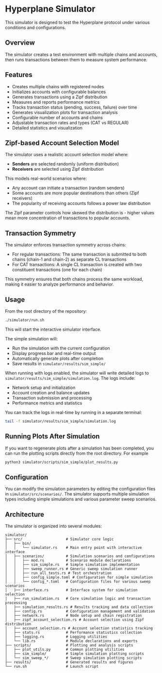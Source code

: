 # Hyperplane Simulator

This simulator is designed to test the Hyperplane protocol under various conditions and configurations.

## Overview

The simulator creates a test environment with multiple chains and accounts, then runs transactions between them to measure system performance.

## Features

- Creates multiple chains with registered nodes
- Initializes accounts with configurable balances
- Generates transactions using a Zipf distribution
- Measures and reports performance metrics
- Tracks transaction status (pending, success, failure) over time
- Generates visualization plots for transaction analysis
- Configurable number of accounts and chains
- Adjustable transaction rates and types (CAT vs REGULAR)
- Detailed statistics and visualization

## Zipf-based Account Selection Model

The simulator uses a realistic account selection model where:

- **Senders** are selected randomly (uniform distribution)
- **Receivers** are selected using Zipf distribution

This models real-world scenarios where:

- Any account can initiate a transaction (random senders)
- Some accounts are more popular destinations than others (Zipf receivers)
- The popularity of receiving accounts follows a power law distribution

The Zipf parameter controls how skewed the distribution is - higher values mean more concentration of transactions to popular accounts.

## Transaction Symmetry

The simulator enforces transaction symmetry across chains:

- For regular transactions: The same transaction is submitted to both chains (chain-1 and chain-2) as separate CL transactions
- For CAT transactions: A single CL transaction is created with two constituent transactions (one for each chain)

This symmetry ensures that both chains process the same workload, making it easier to analyze performance and behavior.

## Usage

From the root directory of the repository:

```bash
./simulator/run.sh
```

This will start the interactive simulator interface.

The simple simulation will:

- Run the simulation with the current configuration
- Display progress bar and real-time output
- Automatically generate plots after completion
- Save results in `simulator/results/sim_simple/`

When running with logs enabled, the simulator will write detailed logs to `simulator/results/sim_simple/simulation.log`. The logs include:

- Network setup and initialization
- Account creation and balance updates
- Transaction submission and processing
- Performance metrics and statistics

You can track the logs in real-time by running in a separate terminal:

```bash
tail -f simulator/results/sim_simple/simulation.log
```

## Running Plots After Simulation

If you want to regenerate plots after a simulation has been completed, you can run the plotting scripts directly from the root directory. For example

```bash
python3 simulator/scripts/sim_simple/plot_results.py
```

## Configuration

You can modify the simulation parameters by editing the configuration files in `simulator/src/scenarios/`. The simulator supports multiple simulation types including simple simulations and various parameter sweep scenarios.

## Architecture

The simulator is organized into several modules:

```
simulator/
├── src/                    # Simulator core logic
│   ├── bin/
│   │   └── simulator.rs    # Main entry point with interactive interface
│   ├── scenarios/          # Simulation scenarios and configurations
│   │   ├── mod.rs          # Scenario module declarations
│   │   ├── sim_simple.rs   # Simple simulation implementation
│   │   ├── sweep_runner.rs # Generic sweep simulation runner
│   │   ├── run_all_tests.rs # Test orchestration
│   │   ├── config_simple.toml # Configuration for simple simulation
│   │   └── config_*.toml   # Configuration files for various sweep scenarios
│   ├── interface.rs        # Interface system for simulation selection
│   ├── run_simulation.rs   # Core simulation logic and transaction processing
│   ├── simulation_results.rs # Results tracking and data collection
│   ├── config.rs           # Configuration management and validation
│   ├── network.rs          # Node setup and chain registration
│   ├── zipf_account_selection.rs # Account selection using Zipf distribution
│   ├── account_selection.rs # Account selection statistics tracking
│   ├── stats.rs            # Performance statistics collection
│   ├── logging.rs          # Logging utilities
│   └── lib.rs              # Module declarations and exports
├── scripts/                # Plotting and analysis scripts
│   ├── plot_utils.py       # Common plotting utilities
│   ├── sim_simple/         # Simple simulation plotting scripts
│   └── sim_sweep_*/        # Sweep simulation plotting scripts
├── results/                # Generated results and figures
└── run.sh                  # Launch script
```

